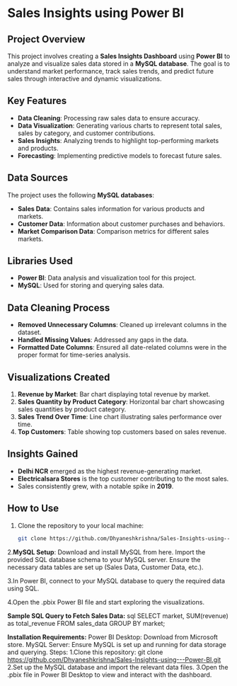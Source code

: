 # Sales Insights using Power BI

## Project Overview
This project involves creating a **Sales Insights Dashboard** using **Power BI** to analyze and visualize sales data stored in a **MySQL database**. The goal is to understand market performance, track sales trends, and predict future sales through interactive and dynamic visualizations.

## Key Features
- **Data Cleaning**: Processing raw sales data to ensure accuracy.
- **Data Visualization**: Generating various charts to represent total sales, sales by category, and customer contributions.
- **Sales Insights**: Analyzing trends to highlight top-performing markets and products.
- **Forecasting**: Implementing predictive models to forecast future sales.

## Data Sources
The project uses the following **MySQL databases**:
- **Sales Data**: Contains sales information for various products and markets.
- **Customer Data**: Information about customer purchases and behaviors.
- **Market Comparison Data**: Comparison metrics for different sales markets.

## Libraries Used
- **Power BI**: Data analysis and visualization tool for this project.
- **MySQL**: Used for storing and querying sales data.

## Data Cleaning Process
- **Removed Unnecessary Columns**: Cleaned up irrelevant columns in the dataset.
- **Handled Missing Values**: Addressed any gaps in the data.
- **Formatted Date Columns**: Ensured all date-related columns were in the proper format for time-series analysis.

## Visualizations Created
1. **Revenue by Market**: Bar chart displaying total revenue by market.
2. **Sales Quantity by Product Category**: Horizontal bar chart showcasing sales quantities by product category.
3. **Sales Trend Over Time**: Line chart illustrating sales performance over time.
4. **Top Customers**: Table showing top customers based on sales revenue.

## Insights Gained
- **Delhi NCR** emerged as the highest revenue-generating market.
- **Electricalsara Stores** is the top customer contributing to the most sales.
- Sales consistently grew, with a notable spike in **2019**.

## How to Use

1. Clone the repository to your local machine:
   ```bash
   git clone https://github.com/Dhyaneshkrishna/Sales-Insights-using---Power-BI.git

2.**MySQL Setup**:
Download and install MySQL from here.
Import the provided SQL database schema to your MySQL server.
Ensure the necessary data tables are set up (Sales Data, Customer Data, etc.).

3.In Power BI, connect to your MySQL database to query the required data using SQL.

4.Open the .pbix Power BI file and start exploring the visualizations.

**Sample SQL Query to Fetch Sales Data:**
sql
SELECT market, SUM(revenue) as total_revenue
FROM sales_data
GROUP BY market;

**Installation Requirements:**
Power BI Desktop: Download from Microsoft store.
MySQL Server: Ensure MySQL is set up and running for data storage and querying.
Steps:
1.Clone this repository:
git clone https://github.com/Dhyaneshkrishna/Sales-Insights-using---Power-BI.git
2.Set up the MySQL database and import the relevant data files.
3.Open the .pbix file in Power BI Desktop to view and interact with the dashboard.
   
